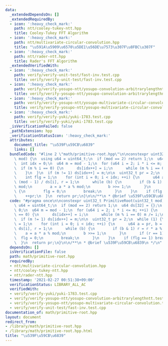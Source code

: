 ```yaml
---
data:
  _extendedDependsOn: []
  _extendedRequiredBy:
  - icon: ':heavy_check_mark:'
    path: ntt/cooley-tukey-ntt.hpp
    title: Cooley-Tukey FFT Algorithm
  - icon: ':heavy_check_mark:'
    path: ntt/multivariate-circular-convolution.hpp
    title: "\u591A\u5909\u6570\u5DE1\u56DE\u7573\u307F\u8FBC\u307F"
  - icon: ':heavy_check_mark:'
    path: ntt/rader-ntt.hpp
    title: Rader's FFT Algorithm
  _extendedVerifiedWith:
  - icon: ':heavy_check_mark:'
    path: verify/verify-unit-test/fast-inv.test.cpp
    title: verify/verify-unit-test/fast-inv.test.cpp
  - icon: ':heavy_check_mark:'
    path: verify/verify-yosupo-ntt/yosupo-convolution-arbitrarylengthntt.test.cpp
    title: verify/verify-yosupo-ntt/yosupo-convolution-arbitrarylengthntt.test.cpp
  - icon: ':heavy_check_mark:'
    path: verify/verify-yosupo-ntt/yosupo-multivariate-circular-convolution.test.cpp
    title: verify/verify-yosupo-ntt/yosupo-multivariate-circular-convolution.test.cpp
  - icon: ':heavy_check_mark:'
    path: verify/verify-yuki/yuki-1783.test.cpp
    title: verify/verify-yuki/yuki-1783.test.cpp
  _isVerificationFailed: false
  _pathExtension: hpp
  _verificationStatusIcon: ':heavy_check_mark:'
  attributes:
    document_title: "\u539F\u59CB\u6839"
    links: []
  bundledCode: "#line 2 \"math/primitive-root.hpp\"\n\nconstexpr uint32_t PrimitiveRoot(uint32_t\
    \ mod) {\n  using u64 = uint64_t;\n  if (mod == 2) return 1;\n  u64 ds[32] = {};\n\
    \  int idx = 0;\n  u64 m = mod - 1;\n  for (u64 i = 2; i * i <= m; ++i) {\n  \
    \  if (m % i == 0) {\n      ds[idx++] = i;\n      while (m % i == 0) m /= i;\n\
    \    }\n  }\n  if (m != 1) ds[idx++] = m;\n\n  uint32_t pr = 2;\n  while (1) {\n\
    \    int flg = 1;\n    for (int i = 0; i < idx; ++i) {\n      u64 a = pr, b =\
    \ (mod - 1) / ds[i], r = 1;\n      while (b) {\n        if (b & 1) r = r * a %\
    \ mod;\n        a = a * a % mod;\n        b >>= 1;\n      }\n      if (r == 1)\
    \ {\n        flg = 0;\n        break;\n      }\n    }\n    if (flg == 1) break;\n\
    \    ++pr;\n  }\n  return pr;\n}\n\n/**\n * @brief \u539F\u59CB\u6839\n */\n"
  code: "#pragma once\n\nconstexpr uint32_t PrimitiveRoot(uint32_t mod) {\n  using\
    \ u64 = uint64_t;\n  if (mod == 2) return 1;\n  u64 ds[32] = {};\n  int idx =\
    \ 0;\n  u64 m = mod - 1;\n  for (u64 i = 2; i * i <= m; ++i) {\n    if (m % i\
    \ == 0) {\n      ds[idx++] = i;\n      while (m % i == 0) m /= i;\n    }\n  }\n\
    \  if (m != 1) ds[idx++] = m;\n\n  uint32_t pr = 2;\n  while (1) {\n    int flg\
    \ = 1;\n    for (int i = 0; i < idx; ++i) {\n      u64 a = pr, b = (mod - 1) /\
    \ ds[i], r = 1;\n      while (b) {\n        if (b & 1) r = r * a % mod;\n    \
    \    a = a * a % mod;\n        b >>= 1;\n      }\n      if (r == 1) {\n      \
    \  flg = 0;\n        break;\n      }\n    }\n    if (flg == 1) break;\n    ++pr;\n\
    \  }\n  return pr;\n}\n\n/**\n * @brief \u539F\u59CB\u6839\n */\n"
  dependsOn: []
  isVerificationFile: false
  path: math/primitive-root.hpp
  requiredBy:
  - ntt/multivariate-circular-convolution.hpp
  - ntt/cooley-tukey-ntt.hpp
  - ntt/rader-ntt.hpp
  timestamp: '2021-02-27 00:51:38+09:00'
  verificationStatus: LIBRARY_ALL_AC
  verifiedWith:
  - verify/verify-yuki/yuki-1783.test.cpp
  - verify/verify-yosupo-ntt/yosupo-convolution-arbitrarylengthntt.test.cpp
  - verify/verify-yosupo-ntt/yosupo-multivariate-circular-convolution.test.cpp
  - verify/verify-unit-test/fast-inv.test.cpp
documentation_of: math/primitive-root.hpp
layout: document
redirect_from:
- /library/math/primitive-root.hpp
- /library/math/primitive-root.hpp.html
title: "\u539F\u59CB\u6839"
---
```

